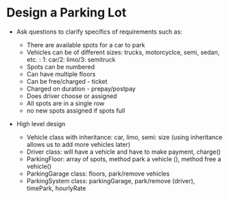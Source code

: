 # Design a Parking Lot

- Ask questions to clarify specifics of requirements such as:
    - There are available spots for a car to park
    - Vehicles can be of different sizes: trucks, motorcyclce, semi, sedan, etc. : 1: car/2: limo/3: semitruck
    - Spots can be numbered
    - Can have multiple floors
    - Can be free/charged - ticket
    - Charged on duration - prepay/postpay
    - Does driver choose or assigned
    - All spots are in a single row
    - no new spots assigned if spots full

- High level design
    - Vehicle class with inheritance: car, limo, semi: size (using inheritance allows us to add more vehicles later)
    - Driver class: will have a vehicle and have to make payment, charge()
    - ParkingFloor: array of spots, method park a vehicle (), method free a vehicle()
    - ParkingGarage class: floors, park/remove vehicles
    - ParkingSystem class: parkingGarage, park/remove (driver), timePark, hourlyRate